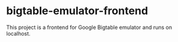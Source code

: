 # bigtable-emulator-frontend
This project is a frontend for Google Bigtable emulator and runs on localhost.

